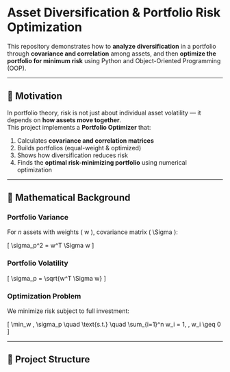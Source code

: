 
# Asset Diversification & Portfolio Risk Optimization 

This repository demonstrates how to **analyze diversification** in a portfolio through **covariance and correlation** among assets, and then **optimize the portfolio for minimum risk** using Python and Object-Oriented Programming (OOP).

---

## 🔹 Motivation
In portfolio theory, risk is not just about individual asset volatility — it depends on **how assets move together**.  
This project implements a **Portfolio Optimizer** that:

1. Calculates **covariance and correlation matrices**
2. Builds portfolios (equal-weight & optimized)
3. Shows how diversification reduces risk
4. Finds the **optimal risk-minimizing portfolio** using numerical optimization

---

## 🔹 Mathematical Background

### Portfolio Variance
For *n* assets with weights \( w \), covariance matrix \( \Sigma \):

\[
\sigma_p^2 = w^T \Sigma w
\]

### Portfolio Volatility
\[
\sigma_p = \sqrt{w^T \Sigma w}
\]

### Optimization Problem
We minimize risk subject to full investment:

\[
\min_w \, \sigma_p \quad \text{s.t.} \quad \sum_{i=1}^n w_i = 1, \, w_i \geq 0
\]

---

## 🔹 Project Structure

